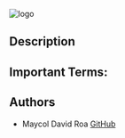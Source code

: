 
![logo](https://user-images.githubusercontent.com/85509333/145334215-1a18b1d0-b75b-4b6b-8b01-dd06dd86d314.jpg)

##  ##

## Description





## Important Terms:

   

## Authors

* Maycol David Roa [GitHub](https://github.com/maycolroa)
